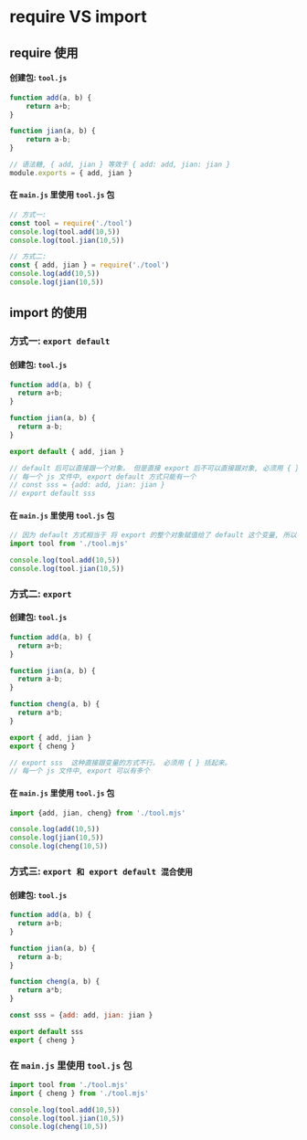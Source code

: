 # require VS import
## require 使用

####  创建包: `tool.js`

```js
function add(a, b) {
    return a+b;
}

function jian(a, b) {
    return a-b;
}

// 语法糖, { add, jian } 等效于 { add: add, jian: jian }
module.exports = { add, jian }
``` 

#### 在 `main.js` 里使用 `tool.js` 包

```js
// 方式一:
const tool = require('./tool')
console.log(tool.add(10,5))
console.log(tool.jian(10,5))

// 方式二:
const { add, jian } = require('./tool')
console.log(add(10,5))
console.log(jian(10,5))
```

## import 的使用

### 方式一: `export default`

#### 创建包: `tool.js`

```js
function add(a, b) {
  return a+b;
}

function jian(a, b) {
  return a-b;
}

export default { add, jian }

// default 后可以直接跟一个对象。 但是直接 export 后不可以直接跟对象, 必须用 { } 括起来
// 每一个 js 文件中, export default 方式只能有一个
// const sss = {add: add, jian: jian }
// export default sss
```

#### 在 `main.js` 里使用 `tool.js` 包

```js
// 因为 default 方式相当于 将 export 的整个对象赋值给了 default 这个变量, 所以 import 时可以直接使用一个变量接收
import tool from './tool.mjs'

console.log(tool.add(10,5))
console.log(tool.jian(10,5))
```

### 方式二: `export`

#### 创建包: `tool.js`

```js
function add(a, b) {
  return a+b;
}

function jian(a, b) {
  return a-b;
}

function cheng(a, b) {
  return a*b;
}

export { add, jian }
export { cheng }

// export sss  这种直接跟变量的方式不行。 必须用 { } 括起来。
// 每一个 js 文件中, export 可以有多个
```

#### 在 `main.js` 里使用 `tool.js` 包

```js
import {add, jian, cheng} from './tool.mjs'

console.log(add(10,5))
console.log(jian(10,5))
console.log(cheng(10,5))
```

### 方式三: `export 和 export default 混合使用`

#### 创建包: `tool.js`

```js
function add(a, b) {
  return a+b;
}

function jian(a, b) {
  return a-b;
}

function cheng(a, b) {
  return a*b;
}

const sss = {add: add, jian: jian }

export default sss
export { cheng }
```

### 在 `main.js` 里使用 `tool.js` 包

```js
import tool from './tool.mjs'
import { cheng } from './tool.mjs'

console.log(tool.add(10,5))
console.log(tool.jian(10,5))
console.log(cheng(10,5))
```